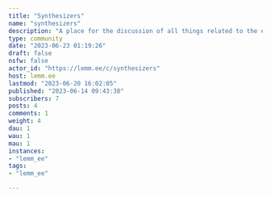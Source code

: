```yaml
---
title: "Synthesizers" 
name: "synthesizers"
description: "A place for the discussion of all things related to the electronic synthesis of sound."
type: community
date: "2023-06-23 01:19:26"
draft: false
nsfw: false
actor_id: "https://lemm.ee/c/synthesizers"
host: lemm.ee
lastmod: "2023-06-20 16:02:05"
published: "2023-06-14 09:43:38"
subscribers: 7
posts: 4
comments: 1
weight: 4
dau: 1
wau: 1
mau: 1
instances:
- "lemm_ee"
tags: 
- "lemm_ee"

---
```


